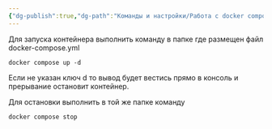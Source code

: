 ```yaml
---
{"dg-publish":true,"dg-path":"Команды и настройки/Работа с docker compose.md","permalink":"/komandy-i-nastrojki/rabota-s-docker-compose/","updated":"2025-09-10T20:08:26+03:00"}
---
```


Для запуска контейнера выполнить команду в папке где размещен файл docker-compose.yml

```console
docker compose up -d
```
Если не указан ключ d то вывод будет вестись прямо в консоль и прерывание остановит контейнер.

Для остановки выполнить в той же папке команду
```console
docker compose stop
```
